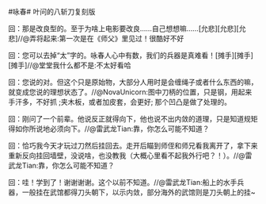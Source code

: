 #咏春# 叶问的八斩刀复刻版

回：那是改良型的。至于为啥上电影要改良……自己想想嘛……[允悲][允悲][允悲]//@弄将起来:第一次是在《师父》里见过！很酷好不好


回：您可以去掉“太”字的。咏春人心中有数，我们的兵器是真难看！[摊手][摊手][摊手]//@堂堂我什么都不是:不太好看哈



回：您说的对。但这个只是原始物，大部分人用时是会缠绳子或者什么东西的嘛，就变成您说的理想状态了。//@NovaUnicorn:图中刀柄的位置，只是钢，用起来手汗多，不好抓 ;夹木板，或者加皮套，会更好; 那个凹凸是做了处理的。


回：刚问了一个前辈。他说反正就得向下，他也说不出内敛的道理，只是知道规矩得如你所说地必须向下。//@雷武龙Tian:靠，你怎么可能不知道？


回：恰巧我今天才玩过刀然后挂回去。走开后瞄到师侄和师兄看我离开了，拿下来重新反向挂回墙壁，没说啥，也没教我（大概心里看不起我外行吧？！）。//@雷武龙Tian:靠，你怎么可能不知道？


回：哇！学到了！谢谢谢谢。这个以前不知道。//@雷武龙Tian:船上的水手兵器，一般挂在武馆都得刀头朝下，以示内敛，部分海外的武馆则是刀头朝上的挂~


